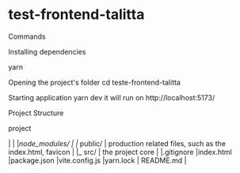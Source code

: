 # test-frontend-talitta
Commands

Installing dependencies

yarn 

Opening the project's folder
cd teste-frontend-talitta

Starting application
yarn dev
it will run on http://localhost:5173/

Project Structure

project

|
|
|_node_modules/
|
|_ public/
|  production related files, such as the index.html, favicon
|
|_ src/
|  the project core
|
|.gitignore
|index.html
|package.json
|vite.config.js
|yarn.lock
| README.md
| 
